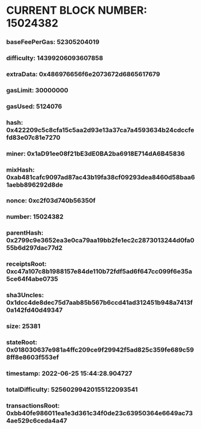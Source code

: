 # CURRENT BLOCK NUMBER: 15024382

### baseFeePerGas: 52305204019
### difficulty: 14399206093607858
### extraData: 0x486976656f6e2073672d6865617679
### gasLimit: 30000000
### gasUsed: 5124076
### hash: 0x422209c5c8cfa15c5aa2d93e13a37ca7a4593634b24cdccfefd83e07c81e7270
### miner: 0x1aD91ee08f21bE3dE0BA2ba6918E714dA6B45836
### mixHash: 0xab481cafc9097ad87ac43b19fa38cf09293dea8460d58baa61aebb896292d8de
### nonce: 0xc2f03d740b56350f
### number: 15024382
### parentHash: 0x2799c9e3652ea3e0ca79aa19bb2fe1ec2c2873013244d0fa055b6d297dac77d2
### receiptsRoot: 0xc47a107c8b1988157e84de110b72fdf5ad6f647cc099f6e35a5ce64f4abe0735
### sha3Uncles: 0x1dcc4de8dec75d7aab85b567b6ccd41ad312451b948a7413f0a142fd40d49347
### size: 25381
### stateRoot: 0x018030637e981a4ffc209ce9f29942f5ad825c359fe689c598ff8e8603f553ef
### timestamp: 2022-06-25 15:44:28.904727
### totalDifficulty: 52560299420155122093541
### transactionsRoot: 0xbb40fe986011ea1e3d361c34f0de23c63950364e6649ac734ae529c6ceda4a47
